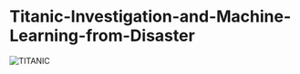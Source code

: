 # Titanic-Investigation-and-Machine-Learning-from-Disaster
![TITANIC ](https://thumbs-prod.si-cdn.com/pyUNghb1qo8BXTCLvRYKNZi3uRw=/800x600/filters:no_upscale()/https://public-media.smithsonianmag.com/filer/ae/fc/aefc1fc2-e241-4a17-b73b-9ad6518427cb/stower_titanic.jpg)
